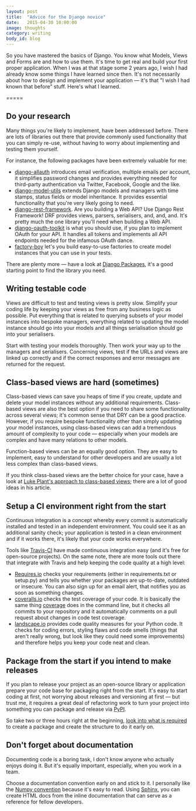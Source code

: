 ```yaml
---
layout: post
title:  "Advice for the Django novice"
date:   2015-04-30 10:00:00
image: thoughts
category: writing
body_id: blog
---
```


So you have mastered the basics of Django. You know what Models, Views and Forms are and how to use them. It's time to get real and build your first proper application. When I was at that stage some 2 years ago, I wish I had already know some things I have learned since then. It's not necessarily about how to design and implement your application — it's that "I wish I had known that before" stuff. Here's what I learned.

=====

## Do your research

Many things you're likely to implement, have been addressed before. There are lots of libraries out there that provide commonly used functionality that you can simply re-use, without having to worry about implementing and testing them yourself.

For instance, the following packages have been extremely valuable for me:

- [django-allauth](https://github.com/pennersr/django-allauth) introduces email verification, multiple emails per account, it simplifies password changes and provides everything needed for third-party authentication via Twitter, Facebook, Google and the like.
- [django-model-utils](https://django-model-utils.readthedocs.org/en/latest/) extends Django models and managers with time stamps, status fields or model inheritance. It provides essential functionality that you're very likely going to need.
- [django-rest-framework](https://www.django-rest-framework.org/). Are you building a Web API? Use Django Rest Framework! DRF provides views, parsers, serialisers, and, and, and. It's pretty much the one library you'll need when building a Web API.
- [django-oauth-toolkit](https://github.com/evonove/django-oauth-toolkit) is what you should use, if you plan to implement OAuth for your API. It handles all tokens and implements all API endpoints needed for the infamous OAuth dance.
- [factory-boy](http://factoryboy.readthedocs.org/en/latest/) let's you build easy-to-use factories to create model instances that you can use in your tests.

There are plenty more — have a look at [Django Packages](https://www.djangopackages.com/), it's a good starting point to find the library you need.

## Writing testable code

Views are difficult to test and testing views is pretty slow. Simplify your coding life by keeping your views as free from any business logic as possible. Put everything that is related to querying subsets of your model instances into bespoke managers, everything related to updating the model instance should go into your models and all things serialisation should go into your serialisers.

Start with testing your models thoroughly. Then work your way up to the managers and serialisers. Concerning views, test if the URLs and views are linked up correctly and if the correct responses and error messages are returned for the request.

## Class-based views are hard (sometimes)

Class-based views can save you heaps of time if you create, update and delete your model instances without any additional requirements. Class-based views are also the best option if you need to share some functionality across several views; it's common sense that DRY can be a good practice. However, if you require bespoke functionality other than simply updating your model instances, using class-based views can add a tremendous amount of complexity to your code — especially when your models are complex and have many relations to other models.

Function-based views can be an equally good option. They are easy to implement, easy to understand for other developers and are usually a lot less complex than class-based views.

If you think class-based views are the better choice for your case, have a look at [Luke Plant's approach to class-based views](https://lukeplant.me.uk/blog/posts/my-approach-to-class-based-views/); there are a lot of good ideas in his article.

## Setup a CI environment right from the start

Continuous integration is a concept whereby every commit is automatically installed and tested in an independent environment. You could see it as an additional sanity check; your application is tested in a clean environment and if it works there, it's likely that your code works everywhere.

Tools like [Travis-CI](https://travis-ci.org/) have made continuous integration
easy (and it's free for open-source projects). On the same note, there are more
tools out there that integrate with Travis and help keeping the code quality at a high level:

- [Requires.io](https://requires.io/) checks your requirements (either in requirements.txt or setup.py) and tells you whether your packages are up-to-date, outdated or insecure. You can also sign up for an email alert, that notifies you as soon as something changes.
- [coveralls.io](https://web.archive.org/web/20150423220638/https://coveralls.io/) checks the test coverage of your code. It is basically the same thing  [coverage](http://nedbatchelder.com/code/coverage/) does in the command line, but it checks all commits to your repository and it automatically comments on a pull request about changes in code test coverage.
- [landscape.io](https://web.archive.org/web/20150324200933/https://landscape.io/) provides code quality measures for your Python code. It checks for coding errors, styling flaws and code smells (things that aren't really wrong, but look like they could need some improvements) and therefore helps you keep your code neat and clean.

## Package from the start if you intend to make releases

If you plan to release your project as an open-source library or application prepare your code base for packaging right from the start. It's easy to start coding at first, not worrying about releases and versioning at first — but trust me, it requires a great deal of refactoring work to turn your project into something you can package and release via [PyPI](https://pypi.python.org/pypi).

So take two or three hours right at the beginning, [look into what is required](https://packaging.python.org/en/latest/distributing.html) to create a package and create the structure to do it early on.

## Don't forget about documentation

Documenting code is a boring task, I don't know anyone who actually enjoys doing it. But it's equally important, especially, when you work in a team.

Choose a documentation convention early on and stick to it. I personally like the [Numpy convention](https://github.com/numpy/numpy/blob/master/doc/HOWTO_DOCUMENT.rst.txt) because it's easy to read. Using [Sphinx](http://sphinx-doc.org/), you can create HTML docs from the inline documentation that can serve as a reference for fellow developers.
